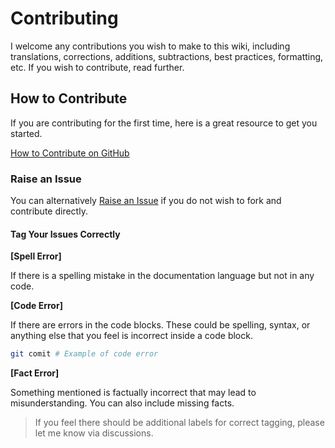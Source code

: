 # Contributing

I welcome any contributions you wish to make to this wiki, including translations, corrections, additions, subtractions, best practices, formatting, etc. If you wish to contribute, read further.

## How to Contribute

If you are contributing for the first time, here is a great resource to get you started.

[How to Contribute on GitHub](https://www.dataschool.io/how-to-contribute-on-github/)

### Raise an Issue

You can alternatively [Raise an Issue](https://github.com/nyukeit/devopswiki/issues/new/choose) if you do not wish to fork and contribute directly.

#### Tag Your Issues Correctly

**[Spell Error]**

If there is a spelling mistake in the documentation language but not in any code.

**[Code Error]**

If there are errors in the code blocks. These could be spelling, syntax, or anything else that you feel is incorrect inside a code block.

```bash
git comit # Example of code error
```

**[Fact Error]**

Something mentioned is factually incorrect that may lead to misunderstanding. You can also include missing facts.

> If you feel there should be additional labels for correct tagging, please let me know via discussions.